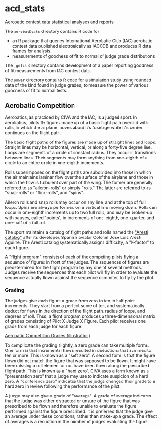 # acd_stats
Aerobatic contest data statistical analyses and reports

The `aerobatStats` directory contains R code for
- an R package that queries
  International Aerobatic Club (IAC)
  aerobatic contest data published electronically as
  [IACCDB](https://iaccdb.iac.org/)
  and produces R data frames for analysis.
- measurements of goodness of fit to normal of judge grade distributions

The `jgdfit` directory contains development of a paper reporting
goodness of fit measurements from IAC contest data.

The `power` directory contains R code for a simulation study
using rounded data of the kind found in judge grades,
to measure the power of various goodness of fit to normal tests.

## Aerobatic Competition

Aerobatics, as practiced by CIVA and the IAC, is a judged sport.
In aerobatics, pilots fly figures made up of a basic flight path
overlaid with rolls, in which the airplane moves about it's fuselage
while it's center continues on the flight path.

The basic flight paths of the figures are made up of straight lines and
loops. Straight lines may be horizontal, vertical, or along a forty-five
degree line. Loops are segments of a circle of constant radius. They occur
in transitions between lines. Their segments may form anything from
one-eighth of a circle to an entire circle in one-eighth increments.

Rolls superimposed on the flight paths are subdivided into those in which
the air maintains laminar flow over the surface of the airplane and those
in which the flow is turbulent over part of the wing. The former are
generally referred to as "aileron-rolls" or simply "rolls." 
The latter are referred to as "snap-rolls" or "flick-rolls", and "spins".

Aileron rolls and snap rolls may occur on any line, and at the top of full
loops.  Spins are always performed on a vertical line moving down.  Rolls can
occur in one-eighth increments up to two full rolls, and may be broken-up with
pauses, called "points", in increments of one-eighth, one-quarter, and one-half
of a full roll.

The sport maintains a catalog of flight paths and rolls named
the ["Aresti catalog"](https://en.wikipedia.org/wiki/Aresti_Catalog)
after its developer, Spanish aviator Colonel José Luis Aresti Aguirre.  The
Aresti catalog systematically assigns difficulty, a "K-factor" to each figure.

A "flight program" consists of each of the competing pilots flying a sequence
of figures in front of the judges. The sequences of figures are predetermined
for the flight program by any one of several methods.
Judges receive the sequences that each pilot will fly in order to evaluate
the sequence actually flown against the sequence commited to fly by the pilot.

### Grading

The judges give each figure a grade from zero to ten in half point increments.
They start from a perfect score of ten, and systematically deduct for flaws in
the direction of the flight path, radius of loops, and degrees of roll.  Thus,
a flight program produces a three-dimensional matrix of grades consisting of
Pilot X Judge X Figure.  Each pilot receives one grade from each judge for each
figure.

[Aerobatic Competition Grades
(illustration)](./AerobaticCompetitionGrades.jpg)

To complicate the grading slightly, a zero grade can take multiple forms.
One form is that incremental flaws resulted in deductions that summed to
ten or more. This is known as a "soft zero". A second form is that the
figure flown did not match the figure that was supposed to be flown.
It might have been missing a roll element or not have been flown along
the prescribed flight path. This is known as a "hard zero". CIVA uses
a form known as a "presentation zero" that a judge may use to indicate
suspicion of a hard zero. A "conference zero" indicates that the judge
changed their grade to a hard zero in review following the performance
of the pilot.

A judge may also give a grade of "average". A grade of average indicates
that the judge was either distracted or unsure of the figure that was
prescribed to be flown and therefore unable to evaluate the figure performed
against the figure prescribed. It is preferred that the judge give an
average under these conditions, rather than make-up a grade.
The effect of averages is a reduction in the number of judges evaluating
the figure.
